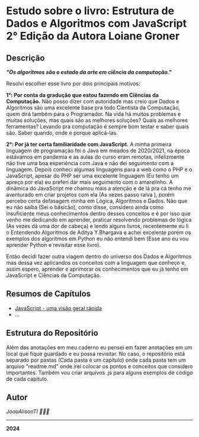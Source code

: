 # Estudo sobre o livro: Estrutura de Dados e Algoritmos com JavaScript 2° Edição da Autora Loiane Groner

## Descrição
***"Os algoritmos são o estado da arte em ciência da computação."***

Resolvi escolher esse livro por dois principais motivos:

**1°: Por conta da gradução que estou fazendo em Ciências da Computação.** Não posso dizer com autoridade mas creio que Dados e Algoritmos são uma excelente base pra todo Cientista da Computação, quem dirá também para o Programador. Na vida há muitos problemas e muitas soluções, mas quais são as melhores soluções? Quais as melhores ferramentas? Levando pra computação é sempre bom testar e saber quais são. Saber quando, onde e porque aplicá-las.

**2°: Por já ter certa familiaridade com JavaScript.** A minha primeira linguagem de programação foi o Java em meados de 2020/2021, na época estávamos em pandemia e as aulas do curso eram remotas, infelizmente não tive uma boa experiência com Java e não dei seguimento com a linguagem. Depois conheci algumas linguagens para a web como o PHP e o JavaScript, apesar do PHP ser uma excelente linguagem (Eu tenho um apreço por ela) eu preferi dar mais seguimento com o amarelinho. A dinâmica do JavaScript me chamou mais a atenção e de lá pra cá tenho me aventurado em criar projetos com ela (As vezes passo raiva ), porém percebo certa defasagem minha em Lógica, Algoritmos e Dados. Não que eu não saiba (Sei o básicão), como disse, considero ainda como insuficiente meus conhecimentos dentro desses conceitos e é por isso que venho me dedicando em aprender, praticar resolvendo problemas de lógica (As vezes dá uma dor de cabeça) e lendo alguns livros, recentemente eu li o Entendendo Algoritmos de Aditya Y.Bhargava e achei excelente porém os exemplos dos algoritmos em Python eu não entendi bem (Esse ano eu vou aprender Python e revisitar esse livro). 

Então decidi fazer outra viagem dentro do universo dos Dados e Algoritmos mas dessa vez aplicandos os conceitos com a linguagem que conheço e, assim espero, aprender e aprimorar os conhecimentos que eu já tenho em JavaScript e Ciências da Computação.

## Resumos de Capítulos

- [JavaScript - uma visão geral rápida](https://github.com/JoaoAlisonTI/javascript-estrutura-de-dados-e-algoritmos/tree/master/C1)
- ...

## Estrutura do Repositório

Além das anotações em meu caderno eu pensei em fazer anotações em um local que fique guardado e eu possa revisitar. No caso, o repositório está separado por pastas (Cada pasta é um capítulo) onde cada pasta tem um arquivo "readme.md" onde irei colocar os pontos e conceitos que considero importantes. Também vou criar arquivos .js para alguns exemplos de código de cada capítulo.

## Autor
*JoaoAlisonTI 👨🏽‍💻*

---

<strong>2024</strong>